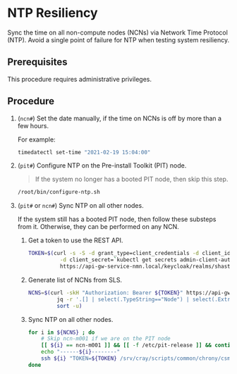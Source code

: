 # NTP Resiliency

Sync the time on all non-compute nodes \(NCNs\) via Network Time Protocol \(NTP\). Avoid a single point of failure for NTP when testing system resiliency.

## Prerequisites

This procedure requires administrative privileges.

## Procedure

1. (`ncn#`) Set the date manually, if the time on NCNs is off by more than a few hours.

    For example:

    ```bash
    timedatectl set-time "2021-02-19 15:04:00"
    ```

1. (`pit#`) Configure NTP on the Pre-install Toolkit \(PIT\) node.

    > If the system no longer has a booted PIT node, then skip this step.

    ```bash
    /root/bin/configure-ntp.sh
    ```

1. (`pit#` or `ncn#`) Sync NTP on all other nodes.

    If the system still has a booted PIT node, then follow these substeps from it. Otherwise,
    they can be performed on any NCN.

    1. Get a token to use the REST API.

        ```bash
        TOKEN=$(curl -s -S -d grant_type=client_credentials -d client_id=admin-client \
                  -d client_secret=`kubectl get secrets admin-client-auth -o jsonpath='{.data.client-secret}' | base64 -d` \
                  https://api-gw-service-nmn.local/keycloak/realms/shasta/protocol/openid-connect/token | jq -r '.access_token')
        ```

    1. Generate list of NCNs from SLS.

        ```bash
        NCNS=$(curl -skH "Authorization: Bearer ${TOKEN}" https://api-gw-service-nmn.local/apis/sls/v1/hardware |
                 jq -r '.[] | select(.TypeString=="Node") | select(.ExtraProperties.Role=="Management") | .ExtraProperties.Aliases[] | .' | 
                 sort -u)
        ```

    1. Sync NTP on all other nodes.

        ```bash
        for i in ${NCNS} ; do
            # Skip ncn-m001 if we are on the PIT node
            [[ ${i} == ncn-m001 ]] && [[ -f /etc/pit-release ]] && continue
            echo "------${i}--------"
            ssh ${i} "TOKEN=${TOKEN} /srv/cray/scripts/common/chrony/csm_ntp.py"
        done
        ```
